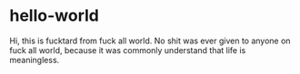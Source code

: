 # hello-world
Hi, this is fucktard from fuck all world. No shit was ever given to anyone on fuck all world, because it was commonly understand that life is meaningless.
